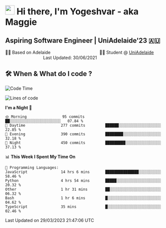<h1><img src="https://emojis.slackmojis.com/emojis/images/1531849430/4246/blob-sunglasses.gif?1531849430" width="30"/> Hi there, I'm Yogeshvar - aka Maggie</h1>

## Aspiring Software Engineer | UniAdelaide'23 🇦🇺  
🏂🏻  Based on Adelaide &nbsp;&nbsp;&nbsp;&nbsp;&nbsp;&nbsp;&nbsp;&nbsp;&nbsp;&nbsp;&nbsp;&nbsp;&nbsp;&nbsp;&nbsp;&nbsp;&nbsp;&nbsp;&nbsp;&nbsp;&nbsp;&nbsp;&nbsp;&nbsp;&nbsp;&nbsp;&nbsp;&nbsp;&nbsp;&nbsp;&nbsp;&nbsp;&nbsp;&nbsp;&nbsp;&nbsp;&nbsp;&nbsp;&nbsp;👨‍💻 Student @ [UniAdelaide](https://www.adelaide.edu.au)   &nbsp;&nbsp;&nbsp;&nbsp;&nbsp;&nbsp;&nbsp;&nbsp;&nbsp;&nbsp;&nbsp;&nbsp;&nbsp;&nbsp;&nbsp;&nbsp;&nbsp;&nbsp;&nbsp;&nbsp;&nbsp;&nbsp;&nbsp;&nbsp;&nbsp;&nbsp;&nbsp;&nbsp;&nbsp;&nbsp;&nbsp;Last Updated: 30/06/2021

## 🛠 When & What do I code ?  

<!--START_SECTION:waka-->
![Code Time](http://img.shields.io/badge/Code%20Time-2%2C049%20hrs%201%20min-blue)

![Lines of code](https://img.shields.io/badge/From%20Hello%20World%20I%27ve%20Written-4.1%20million%20lines%20of%20code-blue)

**I'm a Night 🦉** 

```text
🌞 Morning                95 commits          ██░░░░░░░░░░░░░░░░░░░░░░░   07.84 % 
🌆 Daytime                277 commits         ██████░░░░░░░░░░░░░░░░░░░   22.85 % 
🌃 Evening                390 commits         ████████░░░░░░░░░░░░░░░░░   32.18 % 
🌙 Night                  450 commits         █████████░░░░░░░░░░░░░░░░   37.13 % 
```


📊 **This Week I Spent My Time On** 

```text
💬 Programming Languages: 
JavaScript               14 hrs 6 mins       ███████████████░░░░░░░░░░   58.46 % 
Python                   4 hrs 54 mins       █████░░░░░░░░░░░░░░░░░░░░   20.32 % 
Other                    1 hr 31 mins        ██░░░░░░░░░░░░░░░░░░░░░░░   06.32 % 
Bash                     1 hr 6 mins         █░░░░░░░░░░░░░░░░░░░░░░░░   04.62 % 
TypeScript               35 mins             █░░░░░░░░░░░░░░░░░░░░░░░░   02.46 % 
```


 Last Updated on 29/03/2023 21:47:06 UTC
<!--END_SECTION:waka-->
